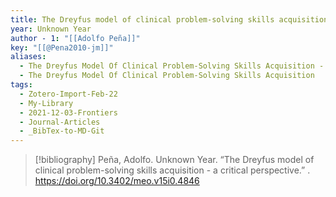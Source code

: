 ```yaml
---
title: The Dreyfus model of clinical problem-solving skills acquisition -  a critical perspective
year: Unknown Year
author - 1: "[[Adolfo Peña]]"
key: "[[@Pena2010-jm]]"
aliases:
  - The Dreyfus Model Of Clinical Problem-Solving Skills Acquisition - A Critical Perspective
  - The Dreyfus Model Of Clinical Problem-Solving Skills Acquisition
tags:
  - Zotero-Import-Feb-22
  - My-Library
  - 2021-12-03-Frontiers
  - Journal-Articles
  - _BibTex-to-MD-Git
---
```


> [!bibliography]
> Peña, Adolfo. Unknown Year. “The Dreyfus model of clinical problem-solving skills acquisition -  a critical perspective.” . https://doi.org/10.3402/meo.v15i0.4846